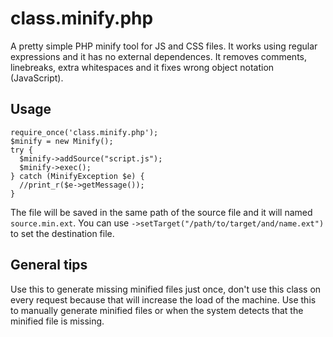 class.minify.php
================

A pretty simple PHP minify tool for JS and CSS files. It works using regular expressions and it has no external dependences.
It removes comments, linebreaks, extra whitespaces and it fixes wrong object notation (JavaScript).

Usage
-----

<pre><code>require_once('class.minify.php');
$minify = new Minify();
try {
  $minify->addSource("script.js");
  $minify->exec();
} catch (MinifyException $e) {
  //print_r($e->getMessage());
}
</code></pre>

The file will be saved in the same path of the source file and it will named `source.min.ext`. You can use `->setTarget("/path/to/target/and/name.ext")` to set the destination file.


General tips
------------
Use this to generate missing minified files just once, don't use this class on every request because that will increase the load of the machine. Use this to manually generate minified files or when the system detects that the minified file is missing.
